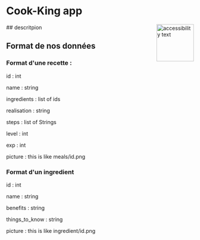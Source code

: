 # Cook-King app
<img align="right" width="100" height="100" src="https://www.logolynx.com/images/logolynx/2e/2e9b0b5a1e3480cbea4cf95378ba5493.jpeg" width="350" alt="accessibility text">
## descritpion

## Format de nos données
### Format d'une recette :

id : int

name : string

ingredients : list of ids

realisation : string

steps : list of Strings

level : int

exp : int

picture : this is like meals/id.png

### Format d'un ingredient

id : int

name : string

benefits : string

things_to_know : string

picture : this is like ingredient/id.png
